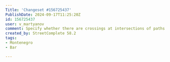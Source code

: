 ```yaml
---
Title: 'Changeset #156725437'
PublishDate: 2024-09-17T11:25:20Z
id: 156725437
user: v_martyanov
comment: Specify whether there are crossings at intersections of paths and roads
created_by: StreetComplete 58.2
tags:
- Montenegro
- Bar

---
```

